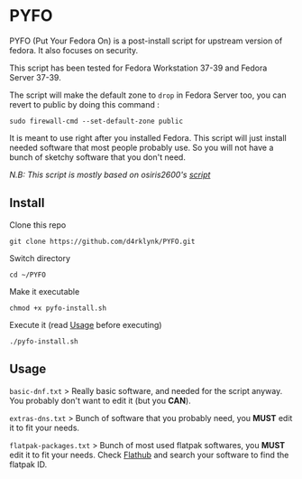 # PYFO

PYFO (Put Your Fedora On) is a post-install script for upstream version of fedora. It also focuses on security.

This script has been tested for Fedora Workstation 37-39 and Fedora Server 37-39.

The script will make the default zone to `drop` in Fedora Server too, you can revert to public by doing this command :

`sudo firewall-cmd --set-default-zone public`

It is meant to use right after you installed Fedora. This script will just install needed software that most people probably use.
So you will not have a bunch of sketchy software that you don't need.

*N.B: This script is mostly based on osiris2600's [script](https://github.com/osiris2600/fedora-setup)*

## Install

Clone this repo

`git clone https://github.com/d4rklynk/PYFO.git`

Switch directory

`cd ~/PYFO`

Make it executable

`chmod +x pyfo-install.sh`

Execute it (read [Usage](#usage) before executing)

`./pyfo-install.sh`

## Usage

`basic-dnf.txt` > Really basic software, and needed for the script anyway. You probably don't want to edit it (but you **CAN**).

`extras-dns.txt` > Bunch of software that you probably need, you **MUST** edit it to fit your needs.

`flatpak-packages.txt` > Bunch of most used flatpak softwares, you **MUST** edit it to fit your needs. Check [Flathub](https://flathub.org/home) and search your software to find the flatpak ID.
